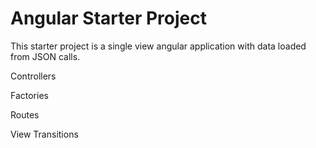 Angular Starter Project
==========

This starter project is a single view angular application with data loaded from JSON calls. 

Controllers

Factories

Routes

View Transitions 